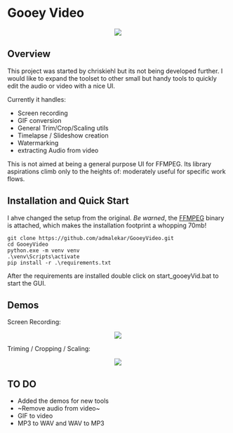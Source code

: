 # Gooey Video

<p align="center">
    <img src="https://github.com/chriskiehl/GooeyVideo/raw/main/images/title.PNG" />
</p>


## Overview 
This project was started by chriskiehl but its not being developed further. I would like to expand the toolset to other small but handy tools to quickly edit the audio or video with a nice UI.

Currently it handles:  

 * Screen recording 
 * GIF conversion 
 * General Trim/Crop/Scaling utils 
 * Timelapse / Slideshow creation 
 * Watermarking
 * extracting Audio from video

This is not aimed at being a general purpose UI for FFMPEG. Its library aspirations climb only to the heights of: moderately useful for specific work flows.     

## Installation and Quick Start 

I ahve changed the setup from the original. 
_Be warned_, the [FFMPEG](https://ffmpeg.org/) binary is attached, which makes the installation footprint a whopping 70mb! 

```
git clone https://github.com/admalekar/GooeyVideo.git
cd GooeyVideo
python.exe -m venv venv
.\venv\Scripts\activate
pip install -r .\requirements.txt
```
After the requirements are installed double click on start_gooeyVid.bat to start the GUI.

## Demos 

Screen Recording: 

<p align="center" width="400">
    <img src="https://github.com/chriskiehl/GooeyVideo/raw/main/images/demo-screen-recording.gif" />
</p>


Triming / Cropping / Scaling: 

<p align="center">
    <img src="https://github.com/chriskiehl/GooeyVideo/raw/main/images/demo-trim-crop-and-scale.gif" />
</p>

 ## TO DO

 * Added the demos for new tools
 * ~Remove audio from video~
 * GIF to video
 * MP3 to WAV and WAV to MP3 


  
 

 


     

